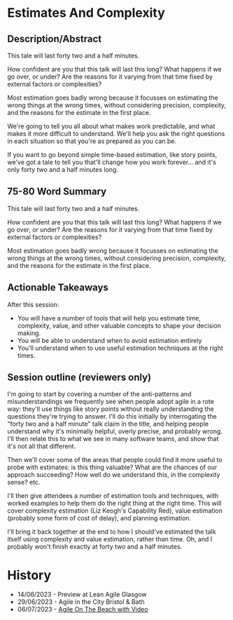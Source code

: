 # Estimates And Complexity

## Description/Abstract

This tale will last forty two and a half minutes.

How confident are you that this talk will last this long? What happens if we go over, or under? Are the reasons for it varying from that time fixed by external factors or complexities?

Most estimation goes badly wrong because it focusses on estimating the wrong things at the wrong times, without considering precision, complexity, and the reasons for the estimate in the first place. 

We're going to tell you all about what makes work predictable, and what makes it more difficult to understand. We'll help you ask the right questions in each situation so that you're as prepared as you can be.

If you want to go beyond simple time-based estimation, like story points, we've got a tale to tell you that'll change how you work forever... and it's only forty two and a half minutes long.


## 75-80 Word Summary

This tale will last forty two and a half minutes.

How confident are you that this talk will last this long? What happens if we go over, or under? Are the reasons for it varying from that time fixed by external factors or complexities?

Most estimation goes badly wrong because it focusses on estimating the wrong things at the wrong times, without considering precision, complexity, and the reasons for the estimate in the first place. 


## Actionable Takeaways

After this session:

* You will have a number of tools that will help you estimate time, complexity, value, and other valuable concepts to shape your decision making.
* You will be able to understand when to avoid estimation entirely
* You'll understand when to use useful estimation techniques at the right times.


## Session outline (reviewers only)


I'm going to start by covering a number of the anti-patterns and misunderstandings we frequently see when people adopt agile in a rote way: they'll use things like story points without really understanding the questions they're trying to answer. I'll do this initially by interrogating the "forty two and a half minute" talk claim in the title, and helping people understand why it's minimally helpful, overly precise, and probably wrong. I'll then relate this to what we see in many software teams, and show that it's not all that different.

Then we'll cover some of the areas that people could find it more useful to probe with estimates: is this thing valuable? What are the chances of our approach succeeding? How well do we understand this, in the complexity sense? etc.

I'll then give attendees a number of estimation tools and techniques, with worked examples to help them do the right thing at the right time. This will cover complexity estimation (Liz Keogh's Capability Red), value estimation (probably some form of cost of delay), and planning estimation.

I'll bring it back together at the end to how I should've estimated the talk itself using complexity and value estimation, rather than time. Oh, and I probably won't finish exactly at forty two and a half minutes.

# History

* 14/06/2023 - Preview at Lean Agile Glasgow
* 29/06/2023 - Agile in the City Bristol & Bath
* 06/07/2023 - [Agile On The Beach with Video](https://youtu.be/RXSioHVmBN8)
